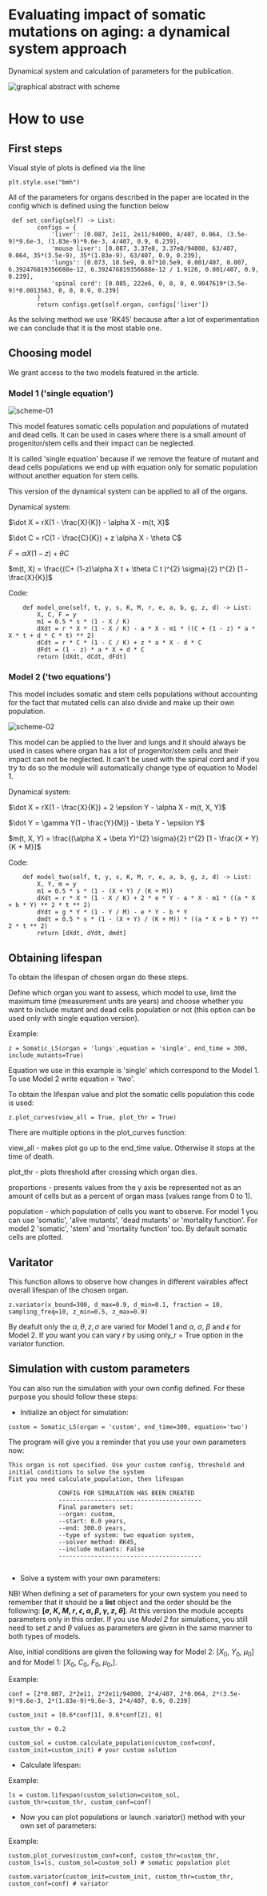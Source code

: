 # Evaluating impact of somatic mutations on aging: a dynamical system approach
 Dynamical system and calculation of parameters for the publication.
 
![graphical abstract with scheme](https://github.com/Malaevleo/dynamical_system_somatic_mutations_2024/assets/143445560/c9e3a135-596f-4fdf-87ab-970b91727ef3)

# How to use

## First steps

Visual style of plots is defined via the line

```
plt.style.use("bmh")
```

All of the parameters for organs described in the paper are located in the config which is defined using the function below

```
 def set_config(self) -> List:
        configs = {
            'liver': [0.087, 2e11, 2e11/94000, 4/407, 0.064, (3.5e-9)*9.6e-3, (1.83e-9)*9.6e-3, 4/407, 0.9, 0.239],
            'mouse liver': [0.087, 3.37e8, 3.37e8/94000, 63/407, 0.064, 35*(3.5e-9), 35*(1.83e-9), 63/407, 0.9, 0.239],
            'lungs': [0.073, 10.5e9, 0.07*10.5e9, 0.001/407, 0.007, 6.392476819356688e-12, 6.392476819356688e-12 / 1.9126, 0.001/407, 0.9, 0.239],
            'spinal cord': [0.085, 222e6, 0, 0, 0, 0.9047619*(3.5e-9)*0.0013563, 0, 0, 0.9, 0.239]
        }
        return configs.get(self.organ, configs['liver'])
```

As the solving method we use 'RK45' because after a lot of experimentation we can conclude that it is the most stable one.

## Choosing model

We grant access to the two models featured in the article. 

### Model 1 ('single equation')

![scheme-01](https://github.com/Malaevleo/dynamical_system_somatic_mutations_2024/Model1.png)

This model features somatic cells population and populations of mutated and dead cells. It can be used in cases where there is a small amount of progenitor/stem cells and their impact can be neglected.

It is called 'single equation' because if we remove the feature of mutant and dead cells populations we end up with equation only for somatic population without another equation for stem cells.

This version of the dynamical system can be applied to all of the organs.

Dynamical system:

$\dot X = rX(1 - \frac{X}{K}) - \alpha X - m(t, X)$

$\dot C = rC(1 - \frac{C}{K}) + z \alpha X - \theta C$

$\dot F = \alpha X (1 - z) +  \theta C$

$m(t, X) = \frac{(C+ (1-z)\alpha X t + \theta C t )^{2} \sigma}{2} t^{2} [1 - \frac{X}{K}]$

Code:
```
    def model_one(self, t, y, s, K, M, r, e, a, b, g, z, d) -> List:
        X, C, F = y
        m1 = 0.5 * s * (1 - X / K)
        dXdt = r * X * (1 - X / K) - a * X - m1 * ((C + (1 - z) * a * X * t + d * C * t) ** 2)
        dCdt = r * C * (1 - C / K) + z * a * X - d * C
        dFdt = (1 - z) * a * X + d * C
        return [dXdt, dCdt, dFdt]
```

### Model 2 ('two equations')
This model includes somatic and stem cells populations without accounting for the fact that mutated cells can also divide and make up their own population. 

![scheme-02](https://github.com/Malaevleo/dynamical_system_somatic_mutations_2024/Model2.png)

This model can be applied to the liver and lungs and it should always be used in cases where organ has a lot of progenitor/stem cells and their impact can not be neglected. It can't be used with the spinal cord and if you try to do so the module will automatically change type of equation to Model 1.

Dynamical system:

$\dot X = rX(1 - \frac{X}{K}) + 2 \epsilon Y - \alpha X - m(t, X, Y)$

$\dot Y = \gamma Y(1 - \frac{Y}{M}) - \beta Y - \epsilon Y$

$m(t, X, Y) = \frac{(\alpha X + \beta Y)^{2} \sigma}{2} t^{2} [1 - \frac{X + Y}{K + M}]$

Code:
```
    def model_two(self, t, y, s, K, M, r, e, a, b, g, z, d) -> List:
        X, Y, m = y
        m1 = 0.5 * s * (1 - (X + Y) / (K + M))
        dXdt = r * X * (1 - X / K) + 2 * e * Y - a * X - m1 * ((a * X + b * Y) ** 2 * t ** 2)
        dYdt = g * Y * (1 - Y / M) - e * Y - b * Y
        dmdt = 0.5 * s * (1 - (X + Y) / (K + M)) * ((a * X + b * Y) ** 2 * t ** 2)
        return [dXdt, dYdt, dmdt]
```

## Obtaining lifespan

To obtain the lifespan of chosen organ do these steps.

Define which organ you want to assess, which model to use, limit the maximum time (measurement units are years) and choose whether you want to include mutant and dead cells population or not (this option can be used only with single equation version).

Example:

```
z = Somatic_LS(organ = 'lungs',equation = 'single', end_time = 300, include_mutants=True)
```

Equation we use in this example is 'single' which correspond to the Model 1. To use Model 2 write equation = 'two'.

To obtain the lifespan value and plot the somatic cells population this code is used:

```
z.plot_curves(view_all = True, plot_thr = True)
```
There are multiple options in the plot_curves function:

view_all - makes plot go up to the end_time value. Otherwise it stops at the time of death.

plot_thr - plots threshold after crossing which organ dies.

proportions - presents values from the y axis be represented not as an amount of cells but as a percent of organ mass (values range from 0 to 1).

population - which population of cells you want to observe. For model 1 you can use 'somatic', 'alive mutants', 'dead mutants' or 'mortality function'. For model 2 'somatic', 'stem' and 'mortality function' too. By default somatic cells are plotted.

## Varitator

This function allows to observe how changes in different vairables affect overall lifespan of the chosen organ.

```
z.variator(x_bound=300, d_max=0.9, d_min=0.1, fraction = 10, sampling_freq=10, z_min=0.5, z_max=0.9)
```

By deafult only the $\alpha , \theta, z, \sigma$ are varied for Model 1 and $\alpha$, $\sigma$, $\beta$ and $\epsilon$ for Model 2. If you want you can vary $r$ by using only_r = True option in the variator function.

## Simulation with custom parameters

You can also run the simulation with your own config defined. For these purpose you should follow these steps:

- Initialize an object for simulation:

```
custom = Somatic_LS(organ = 'custom', end_time=300, equation='two')
```

The program will give you a reminder that you use your own parameters now:

```
This organ is not specified. Use your custom config, threshold and initial conditions to solve the system
Fist you need calculate_population, then lifespan

              CONFIG FOR SIMULATION HAS BEEN CREATED
              ----------------------------------------
              Final parameters set:
              --organ: custom,
              --start: 0.0 years,
              --end: 300.0 years,
              --type of system: two equation system,
              --solver method: RK45,
              --include mutants: False
              ----------------------------------------
              
```

- Solve a system with your own parameters:

NB! When defining a set of parameters for your own system you need to remember that it should be a **list** object and the order should be the following: **[$\sigma$, $K$, $M$, $r$, $\epsilon$, $\alpha$, $\beta$, $\gamma$, $z$, $\theta$]**. At this version the module accepts parameters only in this order. If you use *Model 2* for simulations, you still need to set $z$ and $\theta$ values as parameters are given in the same manner to both types of models.

Also, initial conditions are given the following way for Model 2: [$X_0$, $Y_0$, $\mu_0$] and for Model 1: [$X_0$, $C_0$, $F_0$, $\mu_0$,].

Example:
```
conf = [2*0.087, 2*2e11, 2*2e11/94000, 2*4/407, 2*0.064, 2*(3.5e-9)*9.6e-3, 2*(1.83e-9)*9.6e-3, 2*4/407, 0.9, 0.239]

custom_init = [0.6*conf[1], 0.6*conf[2], 0]

custom_thr = 0.2

custom_sol = custom.calculate_population(custom_conf=conf, custom_init=custom_init) # your custom solution

```

- Calculate lifespan:

Example:
```
ls = custom.lifespan(custom_solution=custom_sol, custom_thr=custom_thr, custom_conf=conf)
```

- Now you can plot populations or launch .variator() method with your own set of parameters:

Example:
```
custom.plot_curves(custom_conf=conf, custom_thr=custom_thr, custom_ls=ls, custom_sol=custom_sol) # somatic population plot

custom.variator(custom_init=custom_init, custom_thr=custom_thr, custom_conf=conf) # variator
```
